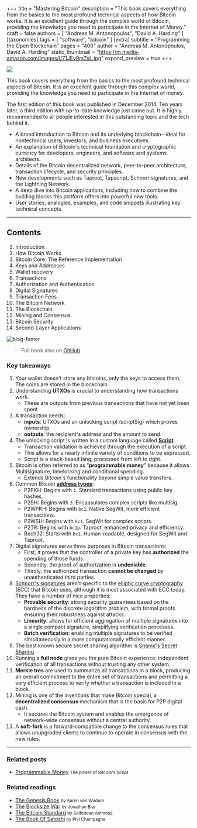 +++
title = "Mastering Bitcoin"
description = "This book covers everything from the basics to the most profound technical aspects of how Bitcoin works. It is an excellent guide through the complex world of Bitcoin, providing the knowledge you need to participate in the Internet of Money."
draft = false
authors = [ "Andreas M. Antonopoulos", "David A. Harding" ]
[taxonomies]
tags = [ "software", "bitcoin" ]
[extra]
subtitle = "Programming the Open Blockchain"
pages = "400"
author = "Andreas M. Antonopoulos, David A. Harding"
static_thumbnail = "https://m.media-amazon.com/images/I/71JEv9rs7xL.jpg"
expand_preview = true
+++

<img border="0" src="https://m.media-amazon.com/images/I/71JEv9rs7xL.jpg" >

This book covers everything from the basics to the most profound technical aspects of Bitcoin. It is an excellent guide through this complex world, providing the knowledge you need to participate in the Internet of money.

<!-- more -->

The first edition of this book was published in December 2014. Ten years later, a third edition with up-to-date knowledge just came out. It is highly recommended to all people interested in this outstanding topic and the tech behind it.

- A broad introduction to Bitcoin and its underlying blockchain--ideal for nontechnical users, investors, and business executives.
- An explanation of Bitcoin's technical foundation and cryptographic currency for developers, engineers, and software and systems architects.
- Details of the Bitcoin decentralized network, peer-to-peer architecture, transaction lifecycle, and security principles.
- New developments such as Taproot, Tapscript, Schnorr signatures, and the Lightning Network.
- A deep dive into Bitcoin applications, including how to combine the building blocks this platform offers into powerful new tools.
- User stories, analogies, examples, and code snippets illustrating key technical concepts.

---

## Contents

1. Introduction
2. How Bitcoin Works
3. Bitcoin Core: The Reference Implementation
4. Keys and Addresses
5. Wallet recovery
6. Transactions
7. Authorization and Authentication
8. Digital Signatures
9. Transaction Fees
10. The Bitcoin Network
11. The Blockchain
12. Mining and Consensus
13. Bitcoin Security
14. Second-Layer Applications

![blog-footer](/images/readings/2024-07-05/footer.jpg)

> Full book also on [GitHub](https://github.com/bitcoinbook/bitcoinbook).

### Key takeaways

1. Your wallet doesn't store any bitcoins, only the keys to access them. The coins are stored in the blockchain.
1. Understanding **UTXOs** is crucial to understanding how transactions work.
   - These are outputs from previous transactions that have not yet been spent
1. A transaction needs:
   - **inputs**: UTXOs and an unlocking script (scriptSig) which proves ownership.
   - **outputs**: the recipient's address and the amount to send.
1. The unlocking script is written in a custom language called [**Script**](https://en.bitcoin.it/wiki/Script).
   - Transaction validation is achieved through the execution of a script.
   - This allows for a nearly infinite variety of conditions to be expressed.
   - Script is a stack-based lang, processed from left to right. 
1. Bitcoin is often referred to as "**programmable money**" because it allows: Multisignature, timelocking and conditional spending. 
   - Extends Bitcoin's functionality beyond simple value transfers.
1. Common Bitcoin [**address types**](/blog/programmable-money#common-bitcoin-address-types):
   - P2PKH: Begins with `1`. Standard transactions using public key hashes.
   - P2SH: Begins with `3`. Encapsulates complex scripts like multisig.
   - P2WPKH: Begins with `bc1`. Native SegWit, more efficient transactions.
   - P2WSH: Begins with `bc1`. SegWit for complex scripts.
   - P2TR: Begins with `bc1p`. Taproot, enhanced privacy and efficiency.
   - Bech32: Starts with `bc1`. Human-readable, designed for SegWit and Taproot.
1. Digital signatures serve three purposes in Bitcoin transactions: 
   - First, it proves that the controller of a private key has **authorized** the spending of those funds. 
   - Secondly, the proof of authorization is **undeniable**. 
   - Thirdly, the authorized transaction **cannot be changed** by unauthenticated third parties.
1. [Schnorr's signatures](https://en.wikipedia.org/wiki/Schnorr_signature) aren't specific to the [elliptic curve cryptography](https://en.wikipedia.org/wiki/Elliptic-curve_cryptography) (ECC) that Bitcoin uses, although it is most associated with ECC today. They have a number of nice properties:
   - **Provable security**: strong security guarantees based on the hardness of the discrete logarithm problem, with formal proofs ensuring their robustness against attacks.
   - **Linearity**: allows for efficient aggregation of multiple signatures into a single compact signature, simplifying verification processes.
   - **Batch verification**: enabling multiple signatures to be verified simultaneously in a more computationally efficient manner.
1. The best known secure secret sharing algorithm is [Shamir's Secret Sharing](https://en.wikipedia.org/wiki/Shamir's_secret_sharing).
1. Running a **full node** gives you the pure Bitcoin experience: independent verification of all transactions without trusting any other system.
1. **Merkle tres** are used to summarize all transactions in a block, producing an overall commitment to the entire set of transactions and permitting a very efficient process to verify whether a transaction is included in a block.
1. Mining is one of the inventions that make Bitcoin special, a **decentralized consensus** mechanism that is the basis for P2P digital cash.
   - It secures the Bitcoin system and enables the emergence of network-wide consensus without a central authority.
1. A **soft-fork** is a forward-compatible change to the consensus rules that allows unupgraded clients to continue to operate in consensus with the new rules.

---

### Related posts

- [Programmable Money](/blog/programmable-money) <small>The power of Bitcoin's Script</small>

### Related readings

- [The Genesis Book](/readings/the-genesis-book/) <small>by Aaron van Wirdum</small>
- [The Blocksize War](/readings/the-blocksize-war/) <small>by Jonathan Bier</small>
- [The Bitcoin Standard](/readings/the-bitcoin-standard/) <small>by Saifedean Ammous</small>
- [The Book Of Satoshi](/readings/the-book-of-satoshi/) <small>by Phil Champagne</small>
